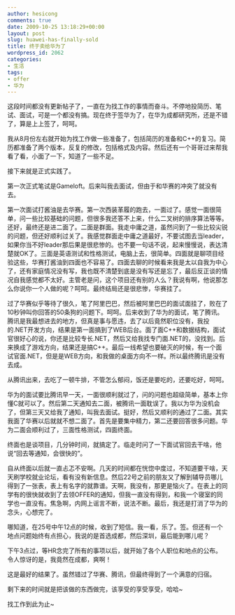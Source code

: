 ```yaml
---
author: hesicong
comments: true
date: 2009-10-25 13:18:29+00:00
layout: post
slug: huawei-has-finally-sold
title: 终于卖给华为了
wordpress_id: 2062
categories:
- 生活
tags:
- offer
- 华为
---
```


这段时间都没有更新帖子了，一直在为找工作的事情而奋斗。不停地投简历、笔试、面试，可是一个都没有搞。现在终于签华为了，在华为成都研究所，还是不错了，算是上上签了，呵呵。

我从8月份左右就开始为找工作做一些准备了，包括简历的准备和C++的复习。简历都准备了两个版本，反复的修改，包括格式及内容。然后还有一个哥哥过来帮我看了看，小面了一下，知道了一些不足。

接下来就是正式实践了。

第一次正式笔试是Gameloft。后来叫我去面试，但由于和华赛的冲突了就没有去。

第一次面试打酱油是去华赛。第一次西装革履的跑去，一面过了。感觉一面很简单，问一些比较基础的问题，但很多我还答不上来，什么二叉树的排序算法等等。还好，最终还是进二面了。二面是群面。我走中庸之道，虽然问到了一些比较尖锐的问题，但还好顺利过关了。我感觉群面走中庸之道最好，不要试图去当leader，如果你当不好leader那后果是很悲惨的。也不要一句话不说，起来慢慢说，表达清楚就OK了。三面是英语测试和性格测试，电脑上去，很简单。四面就是聊项目经验这些，华赛打酱油到四面也不容易了。四面去聊的时候看来我是太以自我为中心了，还有家庭情况没有写，我也既不清楚到底是没有写还是忘了，最后反正谈的情况自我感觉都不太好。主管老是问，这个项目还有别的人么？我说有啊，他说那怎么你说你一个人做的呢？呵呵。最终结局还是很悲惨，华赛挂了。

过了华赛似乎等待了很久，笔了阿里巴巴，然后被阿里巴巴的面试面挂了，败在了10秒钟叫你回答的50条狗的问题下。呵呵。后来收到了华为的面试，笔了腾讯。腾讯是我最想进去的地方，但真是事与愿违，去了以后竟然职位没有，我投的.NET开发方向，结果是第一面搞到了WEB后台。面了面C++和数据结构，面试官很好心的说，你还是比较专长.NET，然后又给我找专门面.NET的，没找到。后来换成了游戏方向，结果还是搞C++。最后一线希望也要破灭的时候，有一个面试官面.NET，但是是WEB方向，和我做的桌面方向不一样。所以最终腾讯是没有去成。

从腾讯出来，去吃了一顿牛排，不管怎么郁闷，饭还是要吃的，还要吃好，呵呵。

华为的面试要比腾讯早一天，一面很顺利就过了，问的问题也超级简单，基本上你懂C就可以了。然后第二天通知去二面，被腾讯一面耽误了。我以为华为没机会了，但第三天又给我了通知，叫我去面试。挺好，然后又顺利的通过了二面。其实我面了华赛以后就就不想二面了。首先是要集中精力，第二还要回答很多问题。华为二面会顺利过了，三面性格测试，四面终面。

终面也是谈项目，几分钟时间，就搞定了。临走时问了一下面试官回去干啥，他说“回去等通知，会很快的”。

自从终面以后就一直忐忑不安啊。几天的时间都在恍惚中度过，不知道要干啥，天天刷学校就业论坛，看有没有新信息。然后22号之前的朋友又了解到辅导员哪儿得到了一张表，表上有名字的就靠谱。天啊，我没有，那更是恼火了。在表上的同学有的很快就收到了去领OFFER的通知，但我一直没有得到，和我一个寝室的同学也一直没有。焦急啊，内网上谣言不断，说法不断。最后，我还是打消了华为的念头，心想完了。

哪知道，在25号中午12点的时候，收到了短信。我一看，乐了。签。但还有一个地点问题始终有点担心，我说的是首选成都，然后深圳，最后能到哪儿呢？

下午3点过，等HR念完了所有的事项以后，就开始了各个人职位和地点的公布。令人惊讶的是，我竟然在成都，爽啊！

这是最好的结果了。虽然错过了华赛、腾讯，但最终得到了一个满意的归宿。

剩下来的时间就是把该做的东西做完，该享受的享受享受，哈哈~

找工作到此为止~
